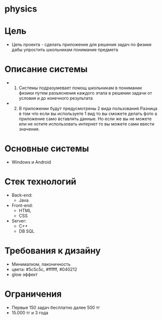 # physics
# Цель
   - Цель проекта - сделать приложение для решения задач по физике дабы упростить школьникам понимание предмета
# Описание системы
   - 1. Системы подразумевает помощ школьникам в понимании физики путем разъяснения       каждого этапа в решении задачи от условия и до конечного результата
   - 2. В приложении будут предусмотрены 2 вида пользования
      Разница в том что если вы используете 1 вид то вы сможете делать фото а приложение само вставлять данные. 
      Но если же вы не можете или не хотите использовать интернет то вы можете сами ввести значения.
# Основные системы
   - Windows и Android
# Стек технологий
   - Back-end:
     * Java
   - Front-end:
     * HTML
     * CSS
   - Server:
     * C++
     * DB SQL
# Требования к дизайну
   - Минимализм, лаконичность
   - цвета: #5c5c5c, #ffffff, #040212
   - glow эффект
# Ограничения
   - Первые 150 задач бесплатно далее 500 тг
   - 15.000 тг и 3 года
